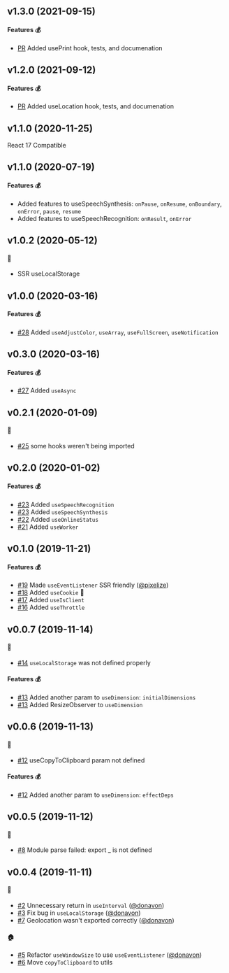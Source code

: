 ## v1.3.0 (2021-09-15)

#### Features :moneybag:

- [PR](https://github.com/craig1123/react-recipes/pull/57) Added usePrint hook, tests, and documenation

## v1.2.0 (2021-09-12)

#### Features :moneybag:

- [PR](https://github.com/craig1123/react-recipes/pull/54) Added useLocation hook, tests, and documenation

## v1.1.0 (2020-11-25)

React 17 Compatible

## v1.1.0 (2020-07-19)

#### Features :moneybag:

- Added features to useSpeechSynthesis: `onPause`, `onResume`, `onBoundary`, `onError`, `pause`, `resume`
- Added features to useSpeechRecognition: `onResult`, `onError`

## v1.0.2 (2020-05-12)

#### :bug:

- SSR useLocalStorage

## v1.0.0 (2020-03-16)

#### Features :moneybag:

- [#28](https://github.com/craig1123/react-recipes/pull/28) Added `useAdjustColor`, `useArray`, `useFullScreen`, `useNotification`

## v0.3.0 (2020-03-16)

#### Features :moneybag:

- [#27](https://github.com/craig1123/react-recipes/pull/27) Added `useAsync`

## v0.2.1 (2020-01-09)

#### :bug:

- [#25](https://github.com/craig1123/react-recipes/pull/25) some hooks weren't being imported

## v0.2.0 (2020-01-02)

#### Features :moneybag:

- [#23](https://github.com/craig1123/react-recipes/pull/23) Added `useSpeechRecognition`
- [#23](https://github.com/craig1123/react-recipes/pull/23) Added `useSpeechSynthesis`
- [#22](https://github.com/craig1123/react-recipes/pull/22) Added `useOnlineStatus`
- [#21](https://github.com/craig1123/react-recipes/pull/21) Added `useWorker`

## v0.1.0 (2019-11-21)

#### Features :moneybag:

- [#19](https://github.com/craig1123/react-recipes/pull/19) Made `useEventListener` SSR friendly ([@pixelize](https://github.com/pixelize))
- [#18](https://github.com/craig1123/react-recipes/pull/18) Added `useCookie` 🍪
- [#17](https://github.com/craig1123/react-recipes/pull/17) Added `useIsClient`
- [#16](https://github.com/craig1123/react-recipes/pull/16) Added `useThrottle`

## v0.0.7 (2019-11-14)

#### :bug:

- [#14](https://github.com/craig1123/react-recipes/pull/14) `useLocalStorage` was not defined properly

#### Features :moneybag:

- [#13](https://github.com/craig1123/react-recipes/pull/13) Added another param to `useDimension`: `initialDimensions`
- [#13](https://github.com/craig1123/react-recipes/pull/13) Added ResizeObserver to `useDimension`

## v0.0.6 (2019-11-13)

#### :bug:

- [#12](https://github.com/craig1123/react-recipes/pull/12) useCopyToClipboard param not defined

#### Features :moneybag:

- [#12](https://github.com/craig1123/react-recipes/pull/12) Added another param to `useDimension`: `effectDeps`

## v0.0.5 (2019-11-12)

#### :bug:

- [#8](https://github.com/craig1123/react-recipes/pull/8) Module parse failed: export \_ is not defined

## v0.0.4 (2019-11-11)

#### :bug:

- [#2](https://github.com/craig1123/react-recipes/pull/2) Unnecessary return in `useInterval` ([@donavon](https://github.com/donavon))
- [#3](https://github.com/craig1123/react-recipes/pull/3) Fix bug in `useLocalStorage` ([@donavon](https://github.com/donavon))
- [#7](https://github.com/craig1123/react-recipes/pull/7) Geolocation wasn't exported correctly ([@donavon](https://github.com/donavon))

#### :house:

- [#5](https://github.com/craig1123/react-recipes/pull/5) Refactor `useWindowSize` to use `useEventListener` ([@donavon](https://github.com/donavon))
- [#6](https://github.com/craig1123/react-recipes/pull/6) Move `copyToClipboard` to utils
